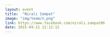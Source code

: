 ```yaml
---
layout: event
title:  "Nirali Sampat"
image: "img/team/n.png"
link: https://www.facebook.com/nirali.sampat06
date: 2015-04-21 12:12:12
---
```

